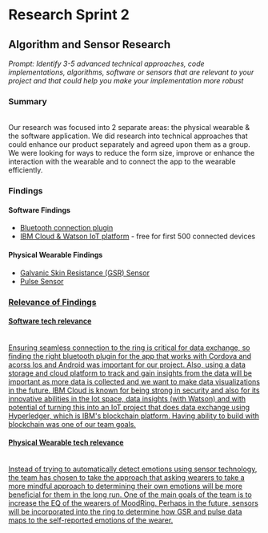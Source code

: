 # Research Sprint 2
## Algorithm and Sensor Research

_Prompt: Identify 3-5 advanced technical approaches, code implementations, algorithms, software or sensors that are relevant to your project and that could help you make your implementation more robust_

### Summary

<br>Our research was focused into 2 separate areas: the physical wearable & the software application. We did research into technical approaches that could enhance our product separately and agreed upon them as a group. We were looking for ways to reduce the form size, improve or enhance the interaction with the wearable and to connect the app to the wearable efficiently.

### Findings

#### Software Findings
<ul>
  <li><a href="https://github.com/don/cordova-plugin-ble-central">Bluetooth connection plugin</li>
  <li><a href="https://www.ibm.com/internet-of-things">IBM Cloud & Watson IoT platform</a> - free for first 500 connected devices </li>
</ul>

#### Physical Wearable Findings

<ul>
  <li><a href="https://www.allaboutcircuits.com/news/wearable-static-exercise-monitor/">Galvanic Skin Resistance (GSR) Sensor</li>
  <li><a href="https://pulsesensor.com/products/pulse-sensor-amped">Pulse Sensor</li>
</ul>

### Relevance of Findings

#### Software tech relevance
<br> Ensuring seamless connection to the ring is critical for data exchange, so finding the right bluetooth plugin for the app that works with Cordova and acorss Ios and Android was important for our project. Also, using a data storage and cloud platform to track and gain insights from the data will be important as more data is collected and we want to make data visualizations in the future. IBM Cloud is known for being strong in security and also for its innovative abilities in the Iot space, data insights (with Watson) and with potential of turning this into an IoT project that does data exchange using Hyperledger, which is IBM's blockchain platform. Having ability to build with blockchain was one of our team goals.

#### Physical Wearable tech relevance
<br> Instead of trying to automatically detect emotions using sensor technology, the team has chosen to take the approach that asking wearers to take a more mindful approach to determining their own emotions will be more beneficial for them in the long run.  One of the main goals of the team is to increase the EQ of the wearers of MoodRing.  Perhaps in the future, sensors will be incorporated into the ring to determine how GSR and pulse data maps to the self-reported emotions of the wearer.
